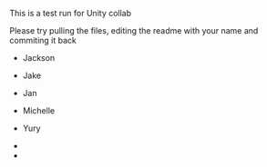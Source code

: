 This is a test run for Unity collab

Please try pulling the files, editing the readme with your name and commiting it back

- Jackson

- Jake

- Jan

- Michelle

- Yury

-

-
